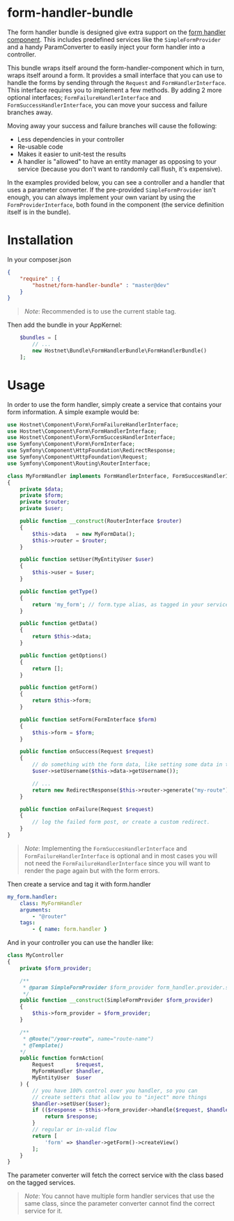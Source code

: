 form-handler-bundle
===================
The form handler bundle is designed give extra support on the [form handler component](https://github.com/hostnet/form-handler-component). This includes predefined services like the ```SimpleFormProvider``` and a handy ParamConverter to easily inject your form handler into a controller.

This bundle wraps itself around the form-handler-component which in turn, wraps itself around a form. It provides a small interface that you can use to handle the forms by sending through the ```Request``` and ```FormHandlerInterface```. This interface requires you to implement a few methods. By adding 2 more optional interfaces; ```FormFailureHandlerInterface``` and ```FormSuccessHandlerInterface```, you can move your success and failure branches away.

Moving away your success and failure branches will cause the following:
 - Less dependencies in your controller
 - Re-usable code
 - Makes it easier to unit-test the results
 - A handler is "allowed" to have an entity manager as opposing to your service (because you don't want to randomly call flush, it's expensive).

In the examples provided below, you can see a controller and a handler that uses a parameter converter. If the pre-provided ```SimpleFormProvider``` isn't enough, you can always implement your own variant by using the ```FormProviderInterface```, both found in the component (the service definition itself is in the bundle).

# Installation

In your composer.json
```json
{
    "require" : {
        "hostnet/form-handler-bundle" : "master@dev"
    }
}
```
>*Note*: Recommended is to use the current stable tag.

Then add the bundle in your AppKernel:
```php
    $bundles = [
        // ...
        new Hostnet\Bundle\FormHandlerBundle\FormHandlerBundle()
    ];
```

# Usage

In order to use the form handler, simply create a service that contains your form information. A simple example would be:
```php
use Hostnet\Component\Form\FormFailureHandlerInterface;
use Hostnet\Component\Form\FormHandlerInterface;
use Hostnet\Component\Form\FormSuccesHandlerInterface;
use Symfony\Component\Form\FormInterface;
use Symfony\Component\HttpFoundation\RedirectResponse;
use Symfony\Component\HttpFoundation\Request;
use Symfony\Component\Routing\RouterInterface;

class MyFormHandler implements FormHandlerInterface, FormSuccesHandlerInterface, FormFailureHandlerInterface
{
    private $data;
    private $form;
    private $router;
    private $user;

    public function __construct(RouterInterface $router)
    {
        $this->data   = new MyFormData();
        $this->router = $router;
    }

    public function setUser(MyEntityUser $user)
    {
        $this->user = $user;
    }

    public function getType()
    {
        return 'my_form'; // form.type alias, as tagged in your services.yml
    }

    public function getData()
    {
        return $this->data;
    }

    public function getOptions()
    {
        return [];
    }

    public function getForm()
    {
        return $this->form;
    }

    public function setForm(FormInterface $form)
    {
        $this->form = $form;
    }

    public function onSuccess(Request $request)
    {
        // do something with the form data, like setting some data in the user
        $user->setUsername($this->data->getUsername());

        // ...
        return new RedirectResponse($this->router->generate("my-route"));
    }

    public function onFailure(Request $request)
    {
        // log the failed form post, or create a custom redirect.
    }
}
```
>*Note*: Implementing the ``FormSuccesHandlerInterface`` and ``FormFailureHandlerInterface`` is optional and in most cases you will not need the ``FormFailureHandlerInterface`` since you will want to render the page again but with the form errors.


Then create a service and tag it with form.handler
```yaml
my_form.handler:
    class: MyFormHandler
    arguments:
        - "@router"
    tags:
        - { name: form.handler }
```
And in your controller you can use the handler like:
```php
class MyController
{
    private $form_provider;

    /**
     * @param SimpleFormProvider $form_provider form_handler.provider.simple 
     */
    public function __construct(SimpleFormProvider $form_provider)
    {
        $this->form_provider = $form_provider;
    }

    /**
     * @Route("/your-route", name="route-name")
     * @Template()
    */
    public function formAction(
        Request       $request,
        MyFormHandler $handler,
        MyEntityUser  $user
    ) {
        // you have 100% control over you handler, so you can
        // create setters that allow you to "inject" more things
        $handler->setUser($user);
        if (($response = $this->form_provider->handle($request, $handler)) instanceof RedirectResponse) {
            return $response;
        }
        // regular or in-valid flow
        return [
            'form' => $handler->getForm()->createView()
        ];
    }
}
```
The parameter converter will fetch the correct service with the class based on the tagged services.

>*Note*: You cannot have multiple form handler services that use the same class, since the parameter converter cannot find the correct service for it.
